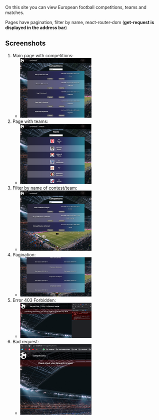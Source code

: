 On this site you can view European football competitions, teams and matches.

Pages have pagination, filter by name, react-router-dom (**get-request is displayed in the address bar**)

<h2>Screenshots</h2>

<ol>
    <li>Main page with competitions:
        <ul>
            <li>
                <img src="./src/images/screenshots/competitionsPage.png" width="50%" height="50%"/>
            </li>
        </ul>
    </li>
    <li>Page with teams:
        <ul>
            <li>
                <img src="./src/images/screenshots/teamsPage.png" width="50%" height="50%"/>
            </li>
        </ul>
    </li>
    <li>Filter by name of contest/team:
        <ul>
            <li>
                <img src="./src/images/screenshots/filterByName.png" width="50%" height="50%"/>
            </li>
        </ul>
    </li>
     <li>Pagination:
        <ul>
            <li>
                <img src="./src/images/screenshots/pagination.png" width="50%" height="50%"/>
            </li>
        </ul>
    </li>
    <li>Error 403 Forbidden:
        <ul>
            <li>
                <img src="./src/images/screenshots/forbidden.png" width="50%" height="50%"/>
            </li>
        </ul>
    </li>
        <li>Bad request:
        <ul>
            <li>
                <img src="./src/images/screenshots/badRequest.png" width="50%" height="50%"/>
            </li>
        </ul>
    </li>
</ol>